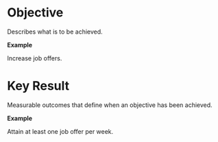 # Objective

Describes what is to be achieved.

**Example**

Increase job offers.

# Key Result

Measurable outcomes that define when  an objective has been achieved.

**Example**

Attain at least one job offer per week.
